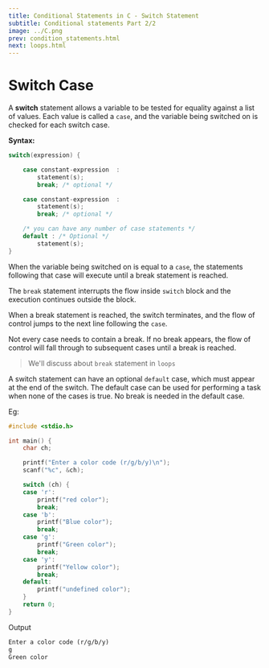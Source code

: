 ```yaml
---
title: Conditional Statements in C - Switch Statement
subtitle: Conditional statements Part 2/2
image: ../C.png
prev: condition_statements.html
next: loops.html
---
```


# Switch Case

A **switch** statement allows a variable to be tested for equality against a list of values. Each value is called a `case`, and the variable being switched on is checked for each switch case.

**Syntax:**

```c
switch(expression) {

    case constant-expression  :
        statement(s);
        break; /* optional */

    case constant-expression  :
        statement(s);
        break; /* optional */

    /* you can have any number of case statements */
    default : /* Optional */
        statement(s);
}
```

When the variable being switched on is equal to a `case`, the statements following that case will execute until a break statement is reached.

The `break` statement interrupts the flow inside `switch` block and the execution continues outside the block.

When a break statement is reached, the switch terminates, and the flow of control jumps to the next line following the `case`.

Not every case needs to contain a break. If no break appears, the flow of control will fall through to subsequent cases until a break is reached.

> We'll discuss about `break` statement in `loops`

A switch statement can have an optional `default` case, which must appear at the end of the switch. The default case can be used for performing a task when none of the cases is true.
No break is needed in the default case.

Eg:

```c
#include <stdio.h>

int main() {
    char ch;

    printf("Enter a color code (r/g/b/y)\n");
    scanf("%c", &ch);

    switch (ch) {
    case 'r':
        printf("red color");
        break;
    case 'b':
        printf("Blue color");
        break;
    case 'g':
        printf("Green color");
        break;
    case 'y':
        printf("Yellow color");
        break;
    default:
        printf("undefined color");
    }
    return 0;
}
```

Output

```txt
Enter a color code (r/g/b/y)
g
Green color
```
